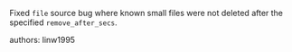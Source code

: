 Fixed `file` source bug where known small files were not deleted after the specified `remove_after_secs`.

authors: linw1995
